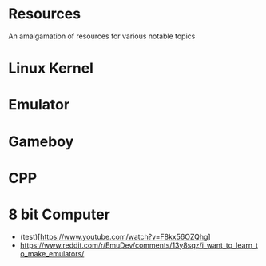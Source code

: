 # Resources
An amalgamation of resources for various notable topics

# Linux Kernel

# Emulator 

# Gameboy 

# CPP

# 8 bit Computer 
- (test)[https://www.youtube.com/watch?v=F8kx56OZQhg]
- https://www.reddit.com/r/EmuDev/comments/13y8sqz/i_want_to_learn_to_make_emulators/
